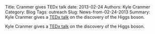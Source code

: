 Title: Cranmer gives TEDx talk
date: 2013-02-24
Authors: Kyle Cranmer
Category: Blog
Tags: outreach
Slug: News-from-02-24-2013
Summary:  Kyle Cranmer gives a <a href="http//www.youtube.com/watch?v=Pv_DtHuj5Ds">TEDx talk</a> on the discovery of the Higgs boson.

 

 Kyle Cranmer gives a <a href="http//www.youtube.com/watch?v=Pv_DtHuj5Ds">TEDx talk</a> on the discovery of the Higgs boson.

 